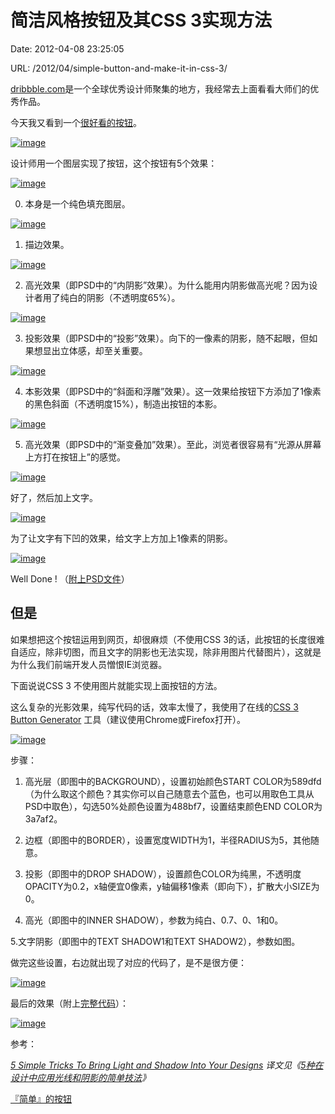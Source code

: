 # 简洁风格按钮及其CSS 3实现方法

Date: 2012-04-08 23:25:05

URL: /2012/04/simple-button-and-make-it-in-css-3/

[dribbble.com][1]是一个全球优秀设计师聚集的地方，我经常去上面看看大师们的优秀作品。

今天我又看到一个[很好看的按钮][2]。

[![image][image-1]][3]

设计师用一个图层实现了按钮，这个按钮有5个效果：

[![image][image-2]][4]

0. 本身是一个纯色填充图层。

[![image][image-3]][5]

1. 描边效果。

[![image][image-4]][6]

2. 高光效果（即PSD中的“内阴影”效果）。为什么能用内阴影做高光呢？因为设计者用了纯白的阴影（不透明度65%）。

[![image][image-5]][7]

3. 投影效果（即PSD中的“投影”效果）。向下的一像素的阴影，随不起眼，但如果想显出立体感，却至关重要。

[![image][image-6]][8]

4. 本影效果（即PSD中的“斜面和浮雕”效果）。这一效果给按钮下方添加了1像素的黑色斜面（不透明度15%），制造出按钮的本影。

[![image][image-7]][9]

5. 高光效果（即PSD中的“渐变叠加”效果）。至此，浏览者很容易有“光源从屏幕上方打在按钮上”的感觉。

[![image][image-8]][10]

好了，然后加上文字。

[![image][image-9]][11]

为了让文字有下凹的效果，给文字上方加上1像素的阴影。

[![image][image-10]][12]

Well Done ! （[附上PSD文件][13]）

## 但是

如果想把这个按钮运用到网页，却很麻烦（不使用CSS 3的话，此按钮的长度很难自适应，除非切图，而且文字的阴影也无法实现，除非用图片代替图片），这就是为什么我们前端开发人员憎恨IE浏览器。

下面说说CSS 3 不使用图片就能实现上面按钮的方法。

这么复杂的光影效果，纯写代码的话，效率太慢了，我使用了在线的[CSS 3 Button Generator][14] 工具（建议使用Chrome或Firefox打开）。

[![image][image-11]][15]

步骤：

1. 高光层（即图中的BACKGROUND），设置初始颜色START COLOR为589dfd（为什么取这个颜色？其实你可以自己随意去个蓝色，也可以用取色工具从PSD中取色），勾选50%处颜色设置为488bf7，设置结束颜色END COLOR为3a7af2。

2. 边框（即图中的BORDER），设置宽度WIDTH为1，半径RADIUS为5，其他随意。

3. 投影（即图中的DROP SHADOW），设置颜色COLOR为纯黑，不透明度OPACITY为0.2，x轴便宜0像素，y轴偏移1像素（即向下），扩散大小SIZE为0。

4. 高光（即图中的INNER SHADOW），参数为纯白、0.7、0、1和0。

5.文字阴影（即图中的TEXT SHADOW1和TEXT SHADOW2），参数如图。

做完这些设置，右边就出现了对应的代码了，是不是很方便：

[![image][image-12]][16]

最后的效果（附上[完整代码][17]）：

[![image][image-13]][18]

参考：

_[5 Simple Tricks To Bring Light and Shadow Into Your Designs][19] 译文见《[5种在设计中应用光线和阴影的简单技法][20]》_

[『简单』的按钮][21]

[1]:	http://www.frankfang.com/dribbble.com
[2]:	http://dribbble.com/shots/502508-Buttons
[3]:	http://www.frankfang.com/wp-content/uploads/2012/04/image13.png
[4]:	http://www.frankfang.com/wp-content/uploads/2012/04/image14.png
[5]:	http://www.frankfang.com/wp-content/uploads/2012/04/image15.png
[6]:	http://www.frankfang.com/wp-content/uploads/2012/04/image16.png
[7]:	http://www.frankfang.com/wp-content/uploads/2012/04/image17.png
[8]:	http://www.frankfang.com/wp-content/uploads/2012/04/image18.png
[9]:	http://www.frankfang.com/wp-content/uploads/2012/04/image19.png
[10]:	http://www.frankfang.com/wp-content/uploads/2012/04/image20.png
[11]:	http://www.frankfang.com/wp-content/uploads/2012/04/image21.png
[12]:	http://www.frankfang.com/wp-content/uploads/2012/04/image22.png
[13]:	http://dl.dbank.com/c0a9o01mu0
[14]:	http://css3button.net/26001
[15]:	http://www.frankfang.com/wp-content/uploads/2012/04/image23.png
[16]:	http://www.frankfang.com/wp-content/uploads/2012/04/image24.png
[17]:	http://frankfang.com/demo/css3button.html
[18]:	http://www.frankfang.com/wp-content/uploads/2012/04/image25.png
[19]:	http://www.smashingmagazine.com/2009/04/20/5-simple-tricks-to-bring-light-and-shadow-into-your-designs/
[20]:	http://ucdchina.com/snap/3422
[21]:	http://www.frankfang.com/?p=286

[image-1]:	http://www.frankfang.com/wp-content/uploads/2012/04/image_thumb13.png "image"
[image-2]:	http://www.frankfang.com/wp-content/uploads/2012/04/image_thumb14.png "image"
[image-3]:	http://www.frankfang.com/wp-content/uploads/2012/04/image_thumb15.png "image"
[image-4]:	http://www.frankfang.com/wp-content/uploads/2012/04/image_thumb16.png "image"
[image-5]:	http://www.frankfang.com/wp-content/uploads/2012/04/image_thumb17.png "image"
[image-6]:	http://www.frankfang.com/wp-content/uploads/2012/04/image_thumb18.png "image"
[image-7]:	http://www.frankfang.com/wp-content/uploads/2012/04/image_thumb19.png "image"
[image-8]:	http://www.frankfang.com/wp-content/uploads/2012/04/image_thumb20.png "image"
[image-9]:	http://www.frankfang.com/wp-content/uploads/2012/04/image_thumb21.png "image"
[image-10]:	http://www.frankfang.com/wp-content/uploads/2012/04/image_thumb22.png "image"
[image-11]:	http://www.frankfang.com/wp-content/uploads/2012/04/image_thumb23.png "image"
[image-12]:	http://www.frankfang.com/wp-content/uploads/2012/04/image_thumb24.png "image"
[image-13]:	http://www.frankfang.com/wp-content/uploads/2012/04/image_thumb25.png "image"